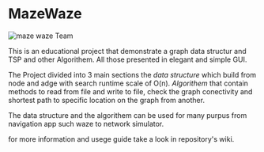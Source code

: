 # MazeWaze
![maze waze Team](https://i.ibb.co/TcKVDjN/facebook-cover-photo-2.png)

This is an educational project that demonstrate a graph data structur and TSP and other Algorithem. All those presented in elegant and simple GUI. 

The Project divided into 3 main sections the *data structure* which build from node and adge with search runtime scale of O(n). *Algorithem* that contain methods to read from file and write to file, check the graph conectivity and shortest path to specific location on the graph from another.  

The data structure and the algorithem can be used for many purpus from navigation app such waze to network simulator.

for more information and usege guide take a look in repository's wiki. 
